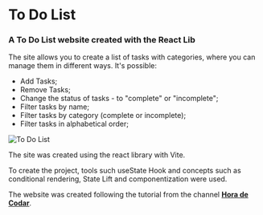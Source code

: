 # To Do List

### A To Do List website created with the React Lib

The site allows you to create a list of tasks with categories, where you can manage them in different ways. It's possible:
- Add Tasks;
- Remove Tasks;
- Change the status of tasks - to "complete" or "incomplete";
- Filter tasks by name;
- Filter tasks by category (complete or incomplete);
- Filter tasks in alphabetical order;

![To Do List](https://i.imgur.com/O9jWyja.png)

The site was created using the react library with Vite.

To create the project, tools such useState Hook and concepts such as conditional rendering, State Lift and componentization were used.

The website was created following the tutorial from the channel **[Hora de Codar](https://www.youtube.com/watch?v=YVEVrigByKY&t=35s)**.


